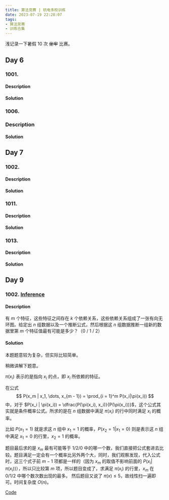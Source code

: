 ```yaml
---
title: 算法竞赛 | 杭电多校训练
date: 2023-07-19 22:28:07
tags:
- 算法竞赛
- 训练合集
---
```


浅记录一下暑假 10 次 ~~坐牢~~ 比赛。

<!--more-->
## Day 6

### 1001. 

#### Description



#### Solution



### 1006.

###  Description



#### Solution



## Day 7

### 1002.

#### Description



#### Solution



### 1011.

#### Description



#### Solution



### 1013.

#### Description



#### Solution



## Day 9

### 1002. [Inference](https://acm.hdu.edu.cn/showproblem.php?pid=7382)

#### Description

有 $m$ 个特征，这些特征之间存在 $k$ 个依赖关系，这些依赖关系组成了一张有向无环图。给定出 $n$ 组数据以及一个推断公式，然后根据这 $n$ 组数据推断一组新的数据里第 $m$ 个特征值最有可能是多少？（$0$ / $1$ / $2$）

#### Solution

本题题意较为复杂，但实际比较简单。

稍微讲解下题意。

$\pi(x_i)$ 表示的是指向 $x_i$ 的点，即 $x_i$ 所依赖的特征。

在公式
$$
P(x_m | x_1, \dots, x_{m - 1}) = \prod_{i = 1}^m P(x_i|\pi(x_i))
$$
中，对于 $P(x_i | \pi(x_i)) = \dfrac{P(\pi(x_i), x_i)}{P(\pi(x_i))}$，这个公式其实就是条件概率公式。所求的是在 $n$ 组数据中满足 $\pi(x_i)$ 的行中同时满足 $x_i$ 的概率。

比如 $P(x_1 = 1)$ 就是求这 $n$ 组中 $x_1 = 1$ 的概率，$P(x_2 = 1 | x_1 = 0)$ 则是表示这 $n$ 组中满足 $x_1 = 0$ 的行里，$x_2 = 1$ 的概率。

题目最后求的是 $x_m$ 最有可能等于 $1 / 2 / 0$ 中的哪一个数，我们直接把公式套进去比较。题目满足一定会有一个概率比另外两个大，同时，我们观察发现，代入公式时，这三个式子前 $m - 1$ 项都是一样的（因为 $x_m$ 的取值不影响前面的 $P(x_i | \pi(x_i))$），所以只比较第 $m$ 项，所以题目变成了，求满足 $\pi(x_i)$ 的行里，$x_m$ 在 $0 / 1 / 2$ 中哪个数次数出现的最多。 然后题目又说了 $\pi(x) \le 5$，故线性扫一遍即可。时间复杂度 $O(n)$。

[Code](https://acm.hdu.edu.cn/viewcode.php?rid=38801204)
